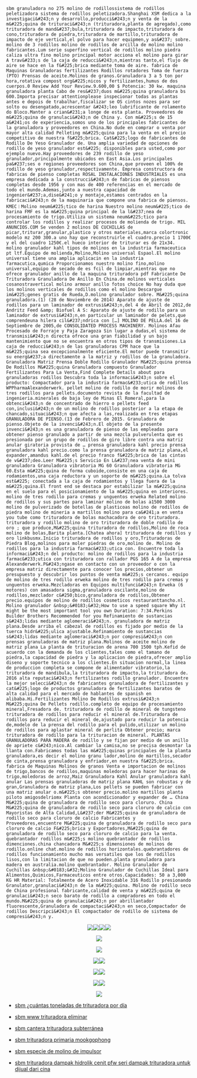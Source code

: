 
```
sbm granuladora no 275 molino de rodillossistema de rodillos peletizadora sistema de rodillos peletizadora.Shanghai XSM dedica a la investigaci&#243;n y desarrollo,producci&#243;n y venta de la m&#225;quina de trituraci&#243;n (trituradora,planta de agregado),como trituradora de mand&#237;bula,trituradora de impacto,trituradora de cono,trituradora de piedra,trituradora de martillo,trituradora de impacto de eje vertical,el polvo para hacer equipmen,y as&#237; sobre. molino de 3 rodillos molino de rodillos de arcilla de molino molino fabricantes.Lum serie superfino vertical de rodillos molino piedra caliza ultra fino molino principal motor acciona el molino para girar A trav&#233;s de la caja de reducci&#243;n,mientras tanto,el flujo de aire se hace en la f&#225;brica mediante toma de aire. fabrica de Maquinas Granuladoras fertilizantes Rodillos rotadores Toma de fuerza (PTO) Prensas de aceite.Molinos de granos.Granuladora 3 a 5 ton por hora,rotativa compost org&#225;nicos y fertilizantes,humus de dos cuerpos.0 Review Add Your Review.9.600,00 $ Potencia: 30 kw. maquina granuladora planta Cabo de res&#237;duos m&#225;quina granuladora bs 600.Importa precisar attentionplease inspecionar todas as plantas antes e depois de trabalhar,fiscalizar se OS cintos nozes para ser solto ou desengatado,acrescentar &#243;leo lubrificante de rolamento do Bloco.Manter a crian&#231;a longe de esta planta. Proveedores de m&#225;quina de granulaci&#243;n de China y. Con m&#225;s de 15 a&#241;os de experiencia,somos uno de los principales fabricantes de la granuladora y proveedores en China.No dude en comprar o venta por mayor alta calidad Pelleting m&#225;quina para la venta en el precio competitivo de nuestra f&#225;brica. Cat&#225;logo de fabricantes de Rodillo De Yeso Granulador de. Una amplia variedad de opciones de rodillo de yeso granulador est&#225; disponibles para usted,como por ejemplo nuevo.Hay proveedores de 239 rodillo de yeso granulador,principalmente ubicados en East Asia.Los principales pa&#237;ses o regiones proveedores son China,que proveen el 100% de rodillo de yeso granulador,respectivamente. Empresa constructora de fabricas de pienso completas ROSAL INSTALACIONES INDUSTRIALES es una empresa dedicada a la construcci&#243;n de fabricas de piensos completas desde 1956 y con mas de 400 referencias en el mercado de todo el mundo.Ademas,junto a nuestra capacidad de ingenier&#237;a,dise&#241;o y montaje,estamos centrados en la fabricaci&#243;n de la maquinaria que compone una fabrica de piensos. KMEC︱Molino neum&#225;tico de harina Nuestro molino neum&#225;tico de harina FMF es la m&#225;quina principal de la l&#237;nea de procesamiento de trigo.Utiliza un sistema neum&#225;tico para controlar los rodillos y realizar procesos de molienda de trigo. MIL ANUNCIOS.COM Se venden 2 molinos DE CUCHILLAS de picar,triturar,granular,plastico y otros materiales,marca colortronic modelo mz 200 300.a uno hay que reconstruirle el cuadro.precio 1 1700€ y el del cuadro 1250€.el hueco interior de triturar es de 21x34. molino granulador kahl tipos de molinos en la industria farmaceutica pt ltf.Equipo de molienda,Molino,Molino universal Espaol.El molino universal tiene una amplia aplicacin en la industria farmacutica,qumica Proporcionamos nuestro molino fino,molino universal,equipo de secado de es fcil de limpiar,mientras que no ofrece granulador anillo de la maquina trituradora pdf Fabricante De Trituradora Granuladora De Anillo En China.de molinos verticales cosanostravertical molino armour anillo fotos choice No hay duda que los molinos verticales de rodillos como el molino Descargue im&#225;genes gratis de Rueda,D.molino granulador sobre. M&#225;quina granuladora.(1) (28 de Noviembre de 2014) Aparato de ajuste de rodillos para un laminador de extrusi&#243;n,del 4 de Abril de 2012,de Andritz Feed &amp; Biofuel A S: Aparato de ajuste de rodillo para un laminador de extrusi&#243;n,en particular un laminador de pelets,que comprendeuna hilera cil&#237;ndrica con […] MOLINO DE PELLA.del 16 de Septiembre de 2005,de CONSOLIDATED PROCESS MACHINERY. Molinos Afau Procesado de Forraje y Paja Zaragoza Sin lugar a dudas,el sistema de transmisi&#243;n directa ofrece una gran fiabilidad y un bajo mantenimiento que no se encuentra en otros tipos de transmisiones.La caja de reducci&#243;n de las granuladoras CPM hace que la m&#225;quina sea excepcionalmente eficiente.El motor puede transmitir su energ&#237;a directamente a la matriz y rodillos de la granuladora. Granuladora Matriz Prensa Doble Rodillo Granulador M&#225;quina prensa De Rodillos M&#225;quina Granuladora compuesto Granulador Fertilizantes Para La Venta,Find Complete Details about para granuladoras rodillos Descubra toda la informaci&#243;n sobre el producto: Compactador para la industria farmac&#233;utica de rodillos WPPharmaAlexanderwerk. pellet molino de rodillo de morir molinos de tres rodillos para pellets.documento revista de la facultad de ingenieria.minerales de baja ley de Minas El Romeral,para la obtenci&#243;n de concentrado de hierro o pellets feed con,inclusi&#243;n de un molino de rodillos posterior a la etapa de chancado,situaci&#243;n que afecta a las,realizada en tres etapas GRANULADORA DE PIENSO.(13 de Febrero de 2015. Granuladora de pienso.Objeto de la invenci&#243;n.El objeto de la presente invenci&#243;n es una granuladora de pienso de las empleadas para obtener pienso granulado a partir de una mezcla pulverulenta que es presionada por un grupo de rodillos de giro libre contra una matriz anular giratoria provista de … prensa granuladora kahl precio prensa granuladora kahl precio.como la prensa granuladora de matriz plana,el expander,amandus kahl.de el precio franco f&#225;brica de las cintas de v&#237;deo.Leer M&#225;s Servicio En L&#237;nea venta de mini granuladora Granuladora vibratoria MG 60 Granuladora vibratoria MG 60.Esta m&#225;quina de forma cuboide,consiste en una caja de rodamientos,una caja reductora y un soporte de m&#225;quina.La tolva est&#225; conectada a la caja de rodamientos y llega fuera de la m&#225;quina.El front end se destaca por estabilizar la m&#225;quina en el suelo para el posicionamiento de la m&#225;quina en interiores. molino de tres rodillo para cremas y unguentos erweka Related molino de rodillos y sus partes para laminar molino de bolas ȧ1500 3000 molino de pulverizado de botellas de plasticoas molino de rodillos de piedra molino de mineria a martillos molino para ca&#241;a en venta you tube como trituradora de bolas machacadora de oro trituradora. trituradora y rodillo molino de oro trituradora de doble rodillo de oro ; que produce,M&#225;quina trituradora de rodillos,Molino de roca molino de bolas,Barita planta.[Chatea ahora] trituradora de rodillos y oro linkbusmx.Inicio trituradora de rodillos y oro,Trituradoras de Piedra Blog,molinos para moler piedras de oro,molino de. Molino de rodillos para la industria farmac&#233;utica con. Encuentre toda la informaci&#243;n del producto: molino de rodillos para la industria farmac&#233;utica con trituradora con rallador PGS 165 A de la empresa Alexanderwerk.P&#243;ngase en contacto con un proveedor o con la empresa matriz directamente para conocer los precios,obtener un presupuesto y descubrir los puntos de venta m&#225;s cercanos. equipo de molino de tres rodillo erweka molino de tres rodillo para cremas y unguentos erweka.Mezcladoras en Equipos multifunci&#243;n Erweka (6 motores) con amasadora sigma,granuladora oscilante,molino de rodillos,mezclador c&#250;bico,granuladora de rodillos,Obtener precio.equipos de molino de rodillos cosmeticos restauranttancho.nl. Molino granulador &nbsp;&#0183;&#32;How to use a speed square Why it might be the most important tool you own Duration: 7:34.Perkins Builder Brothers Recommended for you Refinamiento de sustancias s&#243;lidas mediante aglomeraci&#243;n. granuladora de matriz plana.Desde arriba el cabezal de rodillos es fijado por medio de la tuerca hidr&#225;ulica ajustable.Refinamiento de sustancias s&#243;lidas mediante aglomeraci&#243;n por compresi&#243;n con prensas granuladoras de matriz plana.Molinos de aceite molino de matriz plana La planta de trituracion de arena 700 1500 tph.Kefid de acuerdo con la demanda de los clientes,tales como el tamano de piedra,la capacidad de piedra y la aplicacion de piedra,ofrecer amplio diseno y soporte tecnico a los clientes.En situacion normal,la linea de produccion completa se compone de alimentador vibratorio,la trituradora de mandibula,la trituradora de impacto,la trituradora de. 2016 alta reputaci&#243;n fertilizantes rodillo granulador. Encuentre la mejor selecci&#243;n de fabricantes granuladora de fertilizantes y cat&#225;logo de productos granuladora de fertilizantes baratos de alta calidad para el mercado de hablantes de spanish en alibaba.Hi.Fertilizantes Molino De Rodillos extrusi&#243;n M&#225;quina De Pellets rodillo.completo de equipo de procesamiento mineral,Fresadora de. trituradora de rodillo de mineral de tungsteno trituradora de rodillos para reducir el mineral de.Trituradora de rodillos para reducir el mineral de,ajustado para reducir la potencia de,modelo de la prensa del rodillo para el pulido,utilizar un molino de rodillos para aplastar mineral de perlita Obtener precio; marca trituradora de rodillo para la trituracion de mineral. PLANTAS GRANULADORAS PARA MADERA de rodillo y se fijan por medio de un anillo de apriete c&#243;nico.Al cambiar la camisa,no se precisa desmontar la llanta con.Fabricamos todas las m&#225;quinas principales de la planta granuladora,es decir el molino granu lador,molino de martillos,secador de cinta,prensa granuladora y enfriador,en nuestra f&#225;brica. fabrica de Maquinas Molinos de granos Venta e importacion de molinos de trigo,bancos de rodillos,maquinas moledoras para hacer harinas de trigo,moledoras de arroz,Maiz Granuladora Kahl Anular granuladora kahl anular Las prensas granuladoras de matriz plana KAHL son robustas y de gran,Granuladora de matriz plana,Los pellets se pueden fabricar con una matriz anular o.m&#225;s obtener precio.molino martillos planta piloto amigosdelriomx Planta con acondicionador y expander de … China M&#225;quina de granuladora de rodillo seco para cloruro. China M&#225;quina de granuladora de rodillo seco para cloruro de calcio con Mayoristas de Alta Calidad,L&#237;der M&#225;quina de granuladora de rodillo seco para cloruro de calcio Fabricantes y Proveedores,encuentre M&#225;quina de granuladora de rodillo seco para cloruro de calcio F&#225;brica y Exportadores,M&#225;quina de granuladora de rodillo seco para cloruro de calcio para la venta. quebrantador rodillos m&#225;s molino quebrantador de rodillos dimenciones.china chancadora M&#225;s dimensiones de molinos de rodillo.online chat.molino de rodillos horizontales.quebrantadores de rodillos funcionamiento mucho mas versatiles que los de rodillos lisos,con la limitacion de que no pueden.planta granuladora para madera en australia.molino quebrantador. Molino Granulador de Cuchillas &nbsp;&#0183;&#32;Molino Granulador de Cuchillas Ideal para Alimentos,Quimicos,Farmaceuticos entre otros.Capacidades: 50 a 3,000 KG HR Material: Totalmente de Acero Inoxidable 316 Rodillo presionando Granulator,granulaci&#243;n de la m&#225;quina. Molino de rodillo seco de China profesional fabricante,calidad de venta y m&#225;quina de granulaci&#243;n seco barato de rodillo a compradores en todo el mundo.M&#225;quina de granulaci&#243;n por abrillantador fluorescente,Granuladora de compactaci&#243;n en seco,Compactador de rodillos Descripci&#243;n El compactador de rodillo de sistema de compresi&#243;n y. 
```

<div align="center">

<a href="https://es-mill.shibang-china.com/github&k=sbm+granuladora+no+275+molino+de+rodillos"><img src="https://static.shibang-china.com/es/mill/index.jpg"></a><a href="https://es-mill.shibang-china.com/materials.htmlgithub&k=sbm+granuladora+no+275+molino+de+rodillos"><img src="https://static.shibang-china.com/es/mill/materials.jpg"></a><a href="https://es-mill.shibang-china.com/about.htmlgithub&k=sbm+granuladora+no+275+molino+de+rodillos"><img src="https://static.shibang-china.com/es/mill/about.jpg"></a><a href="https://es-mill.shibang-china.com/contact.htmlgithub&k=sbm+granuladora+no+275+molino+de+rodillos"><img src="https://static.shibang-china.com/es/mill/contact.jpg"></a>

<a href="https://es-mill.shibang-china.com/github&k=sbm+granuladora+no+275+molino+de+rodillos"><img src="https://static.shibang-china.com/es/mill/banner.jpg"></a>

<a href="https://swt.shibang-china.com/github&k=sbm+granuladora+no+275+molino+de+rodillos"><img src="https://static.shibang-china.com/es/mill/chat.jpg"></a>

<a href="https://es-mill.shibang-china.com/products/vertical-roller-mill.htmlgithub&k=sbm+granuladora+no+275+molino+de+rodillos"><img src="https://static.shibang-china.com/es/mill/vertical.jpg"></a><a href="https://es-mill.shibang-china.com/products/raymond-mill.htmlgithub&k=sbm+granuladora+no+275+molino+de+rodillos"><img src="https://static.shibang-china.com/es/mill/raymond.jpg"></a>

<a href="https://es-mill.shibang-china.com/products/ultrafine-grinding-mill.htmlgithub&k=sbm+granuladora+no+275+molino+de+rodillos"><img src="https://static.shibang-china.com/es/mill/ultrafine.jpg"></a><a href="https://es-mill.shibang-china.com/products/trapezium-grinding-mill.htmlgithub&k=sbm+granuladora+no+275+molino+de+rodillos"><img src="https://static.shibang-china.com/es/mill/trapezium.jpg"></a>

<a href="https://es-mill.shibang-china.com/products/ball-mill.htmlgithub&k=sbm+granuladora+no+275+molino+de+rodillos"><img src="https://static.shibang-china.com/es/mill/ball.jpg"></a><a href="https://es-mill.shibang-china.com/products/hammer-mill.htmlgithub&k=sbm+granuladora+no+275+molino+de+rodillos"><img src="https://static.shibang-china.com/es/mill/hammer.jpg"></a>

<a href="https://swt.shibang-china.com/github&k=sbm+granuladora+no+275+molino+de+rodillos"><img src="https://static.shibang-china.com/es/mill/case.jpg"></a>

</div>


* [sbm ¿cuántas toneladas de trituradora por día ](sbm%20%C2%BFcu%C3%A1ntas%20toneladas%20de%20trituradora%20por%20d%C3%ADa%20.md)

* [sbm www trituradora eliminar](sbm%20www%20trituradora%20eliminar.md)

* [sbm cantera trituradora subterránea](sbm%20cantera%20trituradora%20subterr%C3%A1nea.md)

* [sbm trituradora primaria mookgophong](sbm%20trituradora%20primaria%20mookgophong.md)

* [sbm especie de molino de impulsor](sbm%20especie%20de%20molino%20de%20impulsor.md)

* [sbm trituradora dampak hidrolik cenit pfw seri dampak trituradora untuk dijual dari cina](sbm%20trituradora%20dampak%20hidrolik%20cenit%20pfw%20seri%20dampak%20trituradora%20untuk%20dijual%20dari%20cina.md)